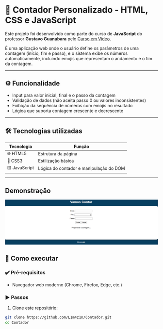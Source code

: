 # 🔢 Contador Personalizado - HTML, CSS e JavaScript

Este projeto foi desenvolvido como parte do curso de **JavaScript** do professor **Gustavo Guanabara** pelo [Curso em Vídeo](https://www.cursoemvideo.com/).

É uma aplicação web onde o usuário define os parâmetros de uma contagem (início, fim e passo), e o sistema exibe os números automaticamente, incluindo emojis que representam o andamento e o fim da contagem.

---

## ⚙️ Funcionalidade

- Input para valor inicial, final e o passo da contagem
- Validação de dados (não aceita passo 0 ou valores inconsistentes)
- Exibição da sequência de números com emojis no resultado
- Lógica que suporta contagem crescente e decrescente

---

## 🛠 Tecnologias utilizadas

| Tecnologia   | Função                                      |
|--------------|----------------------------------------------|
| 🌐 HTML5     | Estrutura da página                          |
| 🎨 CSS3      | Estilização básica                           |
| 🟨 JavaScript | Lógica do contador e manipulação do DOM      |

---

## Demonstração
![Demonstração](demonstracao.png)

## 🚀 Como executar

### ✔️ Pré-requisitos

- Navegador web moderno (Chrome, Firefox, Edge, etc.)

### ▶️ Passos

1. Clone este repositório:

```bash
git clone https://github.com/L1m4z1n/Contador.git
cd Contador
